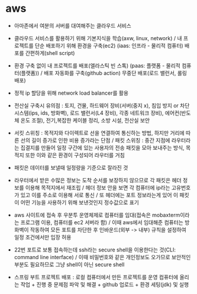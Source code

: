 # aws
- 아마존에서 여분의 서버를 대여해주는 클라우드 서비스

- 클라우드 서비스를 활용하기 위해 기본지식을 학습(axw, linux, network) / 
내 프로젝트를 단순 배포하기 위해 환경을 구축(ec2) (iaas: 인프라 - 물리적 컴퓨터) 배포를 간편하게(shell script)

- 환경 구축 없이 내 프로젝트를 배포(엘라스틱 빈 스톡) (paas: 플랫폼 - 물리적 컴퓨터(플랫폼)) / 
배포 자동화를 구축(github action) 무중단 배포(로드 밸런서, 롤링 배포)

- 정적 ip 할당을 위해 network load balancer를 활용

- 전산실 구축시 유의점 : 토지, 건물, 하드웨어 장비(서버(중지 x), 침입 방지 or 차단 시스템(ips, ids, 방화벽), 로드 밸런서(L4 장비), 각종 네트워크 장비),
에어컨(반도체 온도 조절), 전기,복잡한 케이블 정리, 소방 시설, 전산실 보안

- 서킷 스위칭 : 목적지와 다이렉트로 선을 연결하여 통신하는 방법, 하지만 거리에 따른 선의 길이 증가로 인한 비용 증가라는 단점 / 
패킷 스위칭 : 중간 지점에 라우터라는 집결지를 만들어 일정 구간에 있는 사용자의 전송 패킷을 모아 보내주는 방식, 목적지 또한 이와 같은 환경이 구성되어 라우터를 거침

- 패킷은 데이터를 보낼때 일정량을 기준으로 잘라진 것

- 라우터에서 받은 수많은 정보는 도착 순서를 보장하지 않으므로 각 패킷은 헤더 정보를 이용해 목적지에서 재조립 /
헤더 정보 안을 보면 각 컴퓨터에 ip라는 고유번호가 있고 이를 주소로 이용해 서로 통신 / 
또 헤더에는 포트 정보라는게 있어 이 패킷이 어떤 기능을 사용하기 위해 보낸것인지 정수값으로 표기

- aws 사이트에 접속 후 우분투 운영체제로 컴퓨터를 임대(접속은 mobaxterm이라는 프로그램 이용, 컴퓨터를 ec2 서버라 함) / 
이때 aws에서 임대해준 컴퓨터는 방화벽이 작동하여 모든 포트를 차단한 후 인바운드(외부 -> 내부) 규칙을 설정하여 일정 조건에서만 입장 허용

- 22번 포트로 보통 접속하는데 ssh라는 secure shell을 이용한다는 것(CLI: command line interface) / 
이때 비밀번호와 같은 개인정보도 오가므로 보안적인 부분도 필요하므로 그냥 shell이 아닌 secure shell

- 스프링 부트 프로젝트 배포 : 로컬 컴퓨터에서 만든 프로젝트를 운영 컴퓨터에 올리는 작업 + 진행 중 문제점 파악 및 해결 + github 업로드 + 환경 세팅(jdk) 및 실행

